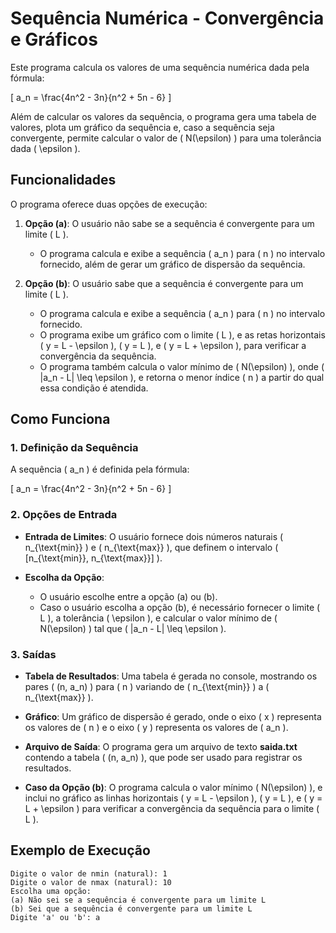 # Sequência Numérica - Convergência e Gráficos

Este programa calcula os valores de uma sequência numérica dada pela fórmula:

\[
a_n = \frac{4n^2 - 3n}{n^2 + 5n - 6}
\]

Além de calcular os valores da sequência, o programa gera uma tabela de valores, plota um gráfico da sequência e, caso a sequência seja convergente, permite calcular o valor de \( N(\epsilon) \) para uma tolerância dada \( \epsilon \).

## Funcionalidades

O programa oferece duas opções de execução:

1. **Opção (a)**: O usuário não sabe se a sequência é convergente para um limite \( L \).
   - O programa calcula e exibe a sequência \( a_n \) para \( n \) no intervalo fornecido, além de gerar um gráfico de dispersão da sequência.

2. **Opção (b)**: O usuário sabe que a sequência é convergente para um limite \( L \).
   - O programa calcula e exibe a sequência \( a_n \) para \( n \) no intervalo fornecido.
   - O programa exibe um gráfico com o limite \( L \), e as retas horizontais \( y = L - \epsilon \), \( y = L \), e \( y = L + \epsilon \), para verificar a convergência da sequência.
   - O programa também calcula o valor mínimo de \( N(\epsilon) \), onde \( |a_n - L| \leq \epsilon \), e retorna o menor índice \( n \) a partir do qual essa condição é atendida.

## Como Funciona

### 1. Definição da Sequência

A sequência \( a_n \) é definida pela fórmula:

\[
a_n = \frac{4n^2 - 3n}{n^2 + 5n - 6}
\]

### 2. Opções de Entrada

- **Entrada de Limites**: O usuário fornece dois números naturais \( n_{\text{min}} \) e \( n_{\text{max}} \), que definem o intervalo \( [n_{\text{min}}, n_{\text{max}}] \).
  
- **Escolha da Opção**:
  - O usuário escolhe entre a opção (a) ou (b).
  - Caso o usuário escolha a opção (b), é necessário fornecer o limite \( L \), a tolerância \( \epsilon \), e calcular o valor mínimo de \( N(\epsilon) \) tal que \( |a_n - L| \leq \epsilon \).

### 3. Saídas

- **Tabela de Resultados**: Uma tabela é gerada no console, mostrando os pares \( (n, a_n) \) para \( n \) variando de \( n_{\text{min}} \) a \( n_{\text{max}} \).
  
- **Gráfico**: Um gráfico de dispersão é gerado, onde o eixo \( x \) representa os valores de \( n \) e o eixo \( y \) representa os valores de \( a_n \).
  
- **Arquivo de Saída**: O programa gera um arquivo de texto **saida.txt** contendo a tabela \( (n, a_n) \), que pode ser usado para registrar os resultados.

- **Caso da Opção (b)**: O programa calcula o valor mínimo \( N(\epsilon) \), e inclui no gráfico as linhas horizontais \( y = L - \epsilon \), \( y = L \), e \( y = L + \epsilon \) para verificar a convergência da sequência para o limite \( L \).

## Exemplo de Execução

```plaintext
Digite o valor de nmin (natural): 1
Digite o valor de nmax (natural): 10
Escolha uma opção:
(a) Não sei se a sequência é convergente para um limite L
(b) Sei que a sequência é convergente para um limite L
Digite 'a' ou 'b': a
